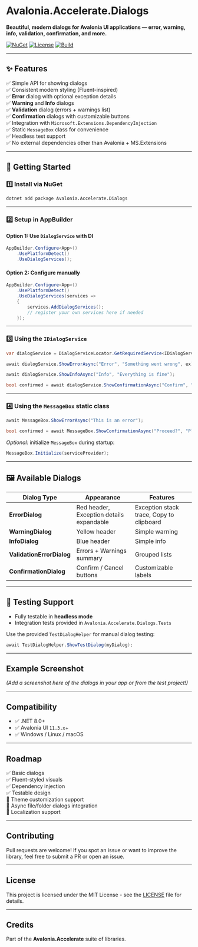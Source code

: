 
# Avalonia.Accelerate.Dialogs

**Beautiful, modern dialogs for Avalonia UI applications — error, warning, info, validation, confirmation, and more.**

[![NuGet](https://img.shields.io/nuget/v/Avalonia.Accelerate.Dialogs.svg)](https://www.nuget.org/packages/Avalonia.Accelerate.Dialogs)
[![License](https://img.shields.io/github/license/your-username/Avalonia.Accelerate.Dialogs.svg)](LICENSE)
[![Build](https://img.shields.io/github/actions/workflow/status/your-username/Avalonia.Accelerate.Dialogs/build.yml)](https://github.com/your-username/Avalonia.Accelerate.Dialogs/actions)

---

## ✨ Features

✅ Simple API for showing dialogs  
✅ Consistent modern styling (Fluent-inspired)  
✅ **Error** dialog with optional exception details  
✅ **Warning** and **Info** dialogs  
✅ **Validation** dialog (errors + warnings list)  
✅ **Confirmation** dialogs with customizable buttons  
✅ Integration with `Microsoft.Extensions.DependencyInjection`  
✅ Static `MessageBox` class for convenience  
✅ Headless test support  
✅ No external dependencies other than Avalonia + MS.Extensions  

---

## 🚀 Getting Started

### 1️⃣ Install via NuGet

```bash
dotnet add package Avalonia.Accelerate.Dialogs
```

---

### 2️⃣ Setup in AppBuilder

#### Option 1: Use `DialogService` with DI

```csharp
AppBuilder.Configure<App>()
    .UsePlatformDetect()
    .UseDialogServices();
```

#### Option 2: Configure manually

```csharp
AppBuilder.Configure<App>()
    .UsePlatformDetect()
    .UseDialogServices(services =>
    {
        services.AddDialogServices();
        // register your own services here if needed
    });
```

---

### 3️⃣ Using the `IDialogService`

```csharp
var dialogService = DialogServiceLocator.GetRequiredService<IDialogService>();

await dialogService.ShowErrorAsync("Error", "Something went wrong", ex);

await dialogService.ShowInfoAsync("Info", "Everything is fine");

bool confirmed = await dialogService.ShowConfirmationAsync("Confirm", "Are you sure?");
```

---

### 4️⃣ Using the `MessageBox` static class

```csharp
await MessageBox.ShowErrorAsync("This is an error");

bool confirmed = await MessageBox.ShowConfirmationAsync("Proceed?", "Please confirm this action");
```

*Optional:* initialize `MessageBox` during startup:

```csharp
MessageBox.Initialize(serviceProvider);
```

---

## 🖼️ Available Dialogs

| Dialog Type      | Appearance | Features |
|------------------|------------|----------|
| **ErrorDialog**  | Red header, Exception details expandable | Exception stack trace, Copy to clipboard |
| **WarningDialog**| Yellow header | Simple warning |
| **InfoDialog**   | Blue header | Simple info |
| **ValidationErrorDialog** | Errors + Warnings summary | Grouped lists |
| **ConfirmationDialog** | Confirm / Cancel buttons | Customizable labels |

---

## 🧪 Testing Support

- Fully testable in **headless mode**  
- Integration tests provided in `Avalonia.Accelerate.Dialogs.Tests`

Use the provided `TestDialogHelper` for manual dialog testing:

```csharp
await TestDialogHelper.ShowTestDialog(myDialog);
```

---

## Example Screenshot

*(Add a screenshot here of the dialogs in your app or from the test project!)*

---

## Compatibility

- ✅ .NET 8.0+
- ✅ Avalonia UI `11.3.x`+
- ✅ Windows / Linux / macOS

---

## Roadmap

✅ Basic dialogs  
✅ Fluent-styled visuals  
✅ Dependency injection  
✅ Testable design  
🚧 Theme customization support  
🚧 Async file/folder dialogs integration  
🚧 Localization support  

---

## Contributing

Pull requests are welcome! If you spot an issue or want to improve the library, feel free to submit a PR or open an issue.

---

## License

This project is licensed under the MIT License - see the [LICENSE](LICENSE) file for details.

---

## Credits

Part of the **Avalonia.Accelerate** suite of libraries.
